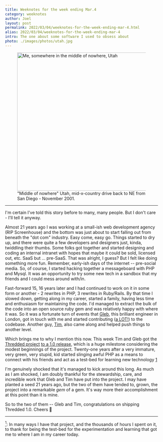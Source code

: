 ```yaml
---
title: Weeknotes for the week ending Mar.4
category: weeknotes
author: Joel
layout: post
permalink: 2022/03/04/weeknotes-for-the-week-ending-mar-4.html
alias: 2022/03/04/weeknotes-for-the-week-ending-mar-4
intro: The one about some software I used to obsess about
photo: ./images/photos/utah.jpg
---
```


<figure class="photo-with-caption">
  <picture>
    <source srcset="{% imgproxy_url path: "/images/photos/utah.jpg", resizing_type: 'fill', width: 1214, format: "avif" %}" type="image/avif">
    <source srcset="{% imgproxy_url path: "/images/photos/utah.jpg", resizing_type: 'fill', width: 1214, format: "webp" %}" type="image/webp">
    <img src="{% imgproxy_url path: "/images/photos/utah.jpg", resizing_type: 'fill', width: 1214 %}" alt="Me, somewhere in the middle of nowhere, Utah" width="607" height="455" loading="lazy" decoding="async">
  </picture>
  <figcaption>
    "Middle of nowhere" Utah, mid-x-country drive back to NE from San Diego - November 2001.
  </figcaption>
</figure>

***

I'm certain I've told this story before to many, many people. But I don't care - I'll tell it anyway.

Almost 21 years ago I was working at a small-ish web development agency (RIP Screenhouse) and the bottom was just about to start falling out from beneath the "dot com" industry. Easy come, easy go. Things started to dry up, and there were quite a few developers and designers just, kinda, twiddling their thumbs. Some folks got together and started designing and coding an internal intranet with hopes that maybe it could be sold, licensed out, etc. SaaS but ... pre-SaaS. That was alright, I guess? But I felt like doing something more fun. Remember, early-ish days of the internet -- pre-social media. So, of course, I started hacking together a messageboard with PHP and Mysql. It was an opportunity to try some new tech in a sandbox that my friends and I could mess around with/in.

Fast-forward 15, 16 years later and I had continued to work on it in some form or another - 2 rewrites in PHP, 3 rewrites in Ruby/Rails. By that time I slowed down, getting along in my career, started a family, having less time and enthusiasm for maintaining the code. I'd managed to extract the bulk of the code into an open source ruby gem and was relatively happy with where it was. So it was a fortunate turn of events that [Gleb], this brilliant engineer in London, got in touch with me and started contributing ([a LOT!]) to the codebase. Another guy, [Tim], also came along and helped push things to another level.

Which brings me to why I mention this now. This week Tim and Gleb got the [Thredded project](https://thredded.org) [to a 1.0 release](https://github.com/thredded/thredded/releases/tag/v1.0.0), which is a huge milestone considering the modest beginnings of the project. Twenty-one years after a very immature, very green, very stupid, kid started slinging awful PHP as a means to connect with his friends and act as a test-bed for learning new technology <a href="#to-1" name="from-1">1</a>

[Gleb]: https://github.com/glebm
[a LOT!]: https://github.com/thredded/thredded/graphs/contributors
[Tim]: https://github.com/timdiggins

I'm genuinely shocked that it's managed to kick around this long. As much as I am shocked, I am doubly thankful for the stewardship, care, and incredible work that Gleb and Tim have put into the project. I may have planted a seed 21 years ago, but the two of them have tended to, grown, the project into a remarkable _gem_ of a gem. It's way more their accomplishment at this point than it is mine.

So to the two of them -- Gleb and Tim, congratulations on shipping Thredded 1.0. Cheers 🥂

***

<a href="#from-1" name="to-1"><sup>1</sup></a>: In many ways I have that project, and the thousands of hours I spent on it, to thank for being the test-bed for the experimentation and learning that got me to where I am in my career today.

